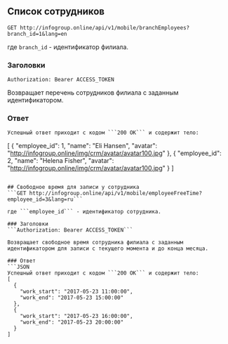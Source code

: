 ## Список сотрудников
```GET http://infogroup.online/api/v1/mobile/branchEmployees?branch_id=1&lang=en```

где ```branch_id``` - идентификатор филиала.

### Заголовки
```Authorization: Bearer ACCESS_TOKEN```

Возвращает перечень сотрудников филиала с заданным идентификатором.

### Ответ
```
Успешный ответ приходит с кодом ```200 OK``` и содержит тело:
```
[
  {
    "employee_id": 1,
    "name": "Eli Hansen",
    "avatar": "http://infogroup.online/img/crm/avatar/avatar100.jpg"
  },
  {
    "employee_id": 2,
    "name": "Helena Fisher",
    "avatar": "http://infogroup.online/img/crm/avatar/avatar100.jpg"
  }
]
```

## Свободное время для записи у сотрудника
```GET http://infogroup.online/api/v1/mobile/employeeFreeTime?employee_id=3&lang=ru```

где ```employee_id``` - идентификатор сотрудника.

### Заголовки
```Authorization: Bearer ACCESS_TOKEN```

Возвращает свободное время сотрудника филиала с заданным идентификатором для записи с текущего момента и до конца месяца.

### Ответ
```JSON
Успешный ответ приходит с кодом ```200 OK``` и содержит тело:
[
  {
    "work_start": "2017-05-23 11:00:00",
    "work_end": "2017-05-23 15:00:00"
  },
  {
    "work_start": "2017-05-23 16:00:00",
    "work_end": "2017-05-23 20:00:00"
  }
]

```
